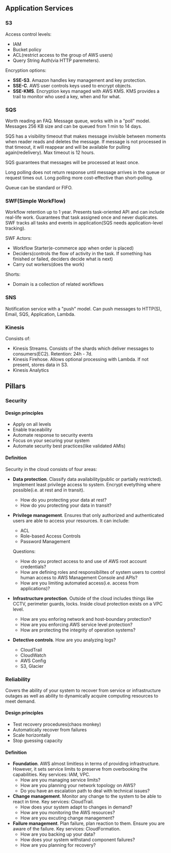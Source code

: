 ## Application Services

### S3
Access control levels:
* IAM
* Bucket policy
* ACL(restrict access to the group of AWS users)
* Query String Auth(via HTTP paremeters).

Encryption options:
* __SSE-S3__. Amazon handles key management and key protection.
* __SSE-C__. AWS user controls keys used to encrypt objects.
* __SSE-KMS__. Encryption keys managed with AWS KMS. KMS provides a trail to monitor who used a key, when and for what.

### SQS
Worth reading an FAQ. Message queue, works with in a "poll" model. Messages 256 KB size and can be queued from 1 min to 14 days.

SQS has a visibility timeout that makes message invisible between moments when reader reads and deletes the message. If
message is not processed in that timeout, it will reappear and will be available for pulling again(redelivery). Max timeout 
is 12 hours.

SQS guarantees that messages will be processed at least once.

Long polling does not return response until message arrives in the queue or request times out. Long polling more cost-effective
than short-polling.

Queue can be standard or FIFO.

### SWF(Simple WorkFlow)

Workflow retention up to 1 year. Presents task-oriented API and can include real-life work. Guarantees that task assigned once
and never duplicates. SWF tracks all tasks and events in application(SQS needs application-level tracking).

SWF Actors:
* Workflow Starter(e-commerce app when order is placed)
* Deciders(controls the flow of activity in the task. If something has finished or failed, deciders decide what is next)
* Carry out workers(does the work)

Shorts:
* Domain is a collection of related workflows

### SNS
Notification service with a "push" model. Can push messages to HTTP(S), Email, SQS, Application, Lambda.

### Kinesis
Consists of:
* Kinesis Streams. Consists of the shards which deliver messages to consumers(EC2). Retention: 24h - 7d.
* Kinesis Firehose. Allows optional processing with Lambda. If not present, stores data in S3.
* Kinesis Analytics


## Pillars

### Security

#### Design principles
* Apply on all levels
* Enable traceability
* Automate response to security events
* Focus on your securing your system
* Automate security best practices(like validated AMIs)

#### Definition
Security in the cloud consists of four areas:
* __Data protection__. Classify data availability(public or partially restricted). Implement least privilege access to system. Encrypt evetything where possible(i.e. at rest and in transit). 
  * How do you protecting your data at rest?
  * How do you protecting your data in transit?
* __Privilege management__. Ensures that only authorized and authenticated users are able to access your resources. It can include:
  * ACL
  * Role-based Access Controls
  * Password Management
  
  Questions:
  * How do you protect access to and use of AWS root account credentials?
  * How are defining roles and responsibilites of system users to control human access to AWS Management Console and APIs?
  * How are you limiting automated access(i.e. access from applications)?
* __Infrastructure protection__. Outside of the cloud includes things like CCTV, perimeter guards, locks. Inside cloud protection exists on a VPC level.
  * How are you enforing network and host-boundary protection?
  * How are you enforcing AWS service level protection?
  * How are protecting the integrity of operation systems?
* __Detective controls__. How are you analyzing logs?
  * CloudTrail
  * CloudWatch
  * AWS Config
  * S3, Glacier

### Reliability
Covers the ability of your system to recover from service or infrastructure outages as well as ability to dynamically acquire computing resources to meet demand.

#### Design principles
* Test recovery procedures(chaos monkey)
* Automatically recover from failures
* Scale horizontally
* Stop guessing capacity

#### Definition
* __Foundation__. AWS almost limitless in terms of providing infrastructure. However, it sets service limits to preserve from overbooking the capabilities. Key services: IAM, VPC.
  * How are you managing service limits?
  * How are you planning your network topology on AWS?
  * Do you have an escalation path to deal with technical issues?
* __Change management__. Monitor any change to the system to be able to react in time. Key services: CloudTrail.
  * How does your system adapt to changes in demand?
  * How are you monitoring the AWS resources?
  * How are you excuting change management?
* __Failure management__. Plan failure, plan reaction to them. Ensure you are aware of the failure. Key services: CloudFormation.
  * How are you backing up your data?
  * How does your system withstand component failures?
  * How are you planning for recovery?

